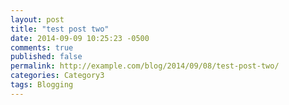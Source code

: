 ```yaml
---
layout: post
title: "test post two"
date: 2014-09-09 10:25:23 -0500
comments: true
published: false
permalink: http://example.com/blog/2014/09/08/test-post-two/
categories: Category3
tags: Blogging
---
```


<!-- more -->
